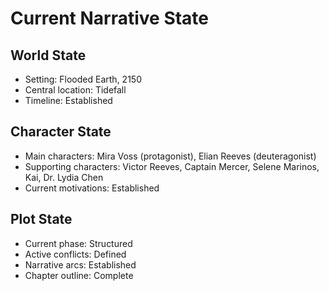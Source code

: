 # Current Narrative State

## World State
- Setting: Flooded Earth, 2150
- Central location: Tidefall
- Timeline: Established

## Character State
- Main characters: Mira Voss (protagonist), Elian Reeves (deuteragonist)
- Supporting characters: Victor Reeves, Captain Mercer, Selene Marinos, Kai, Dr. Lydia Chen
- Current motivations: Established

## Plot State
- Current phase: Structured
- Active conflicts: Defined
- Narrative arcs: Established
- Chapter outline: Complete
